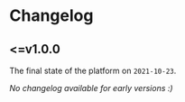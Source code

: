 # Changelog

## <=v1.0.0

The final state of the platform on `2021-10-23`.

_No changelog available for early versions :)_

